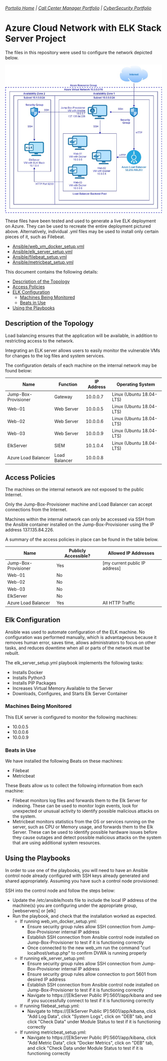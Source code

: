 ###### [Portolio Home](https://github.com/mpicione/picione-portfolio) | [Call Center Manager Portfolio](https://github.com/mpicione/picione-portfolio/tree/main/Call%20Center%20Manager%20Portfolio) | [CyberSecurity Portfolio](https://github.com/mpicione/picione-portfolio/tree/main/Cyber%20Security%20Portfolio)

# Azure Cloud Network with ELK Stack Server Project

The files in this repository were used to configure the network depicted below.

![Network Diagram](https://github.com/mpicione/picione-portfolio/blob/main/Cyber%20Security%20Portfolio/Projects/Azure%20Cloud%20Network%20with%20ELK%20Stack%20Server/Diagram/Network_Diagram.jpg) 

These files have been tested and used to generate a live ELK deployment on Azure. They can be used to recreate the entire deployment pictured above. Alternatively, individual .yml files may be used to install only certain pieces of it, such as Filebeat.
* [Ansible/web_vm_docker_setup.yml](https://github.com/mpicione/picione-portfolio/blob/main/Cyber%20Security%20Portfolio/Projects/Azure%20Cloud%20Network%20with%20ELK%20Stack%20Server/Ansible/web_vm_docker_setup.yml)
* [Ansible/elk_server_setup.yml](https://github.com/mpicione/picione-portfolio/blob/main/Cyber%20Security%20Portfolio/Projects/Azure%20Cloud%20Network%20with%20ELK%20Stack%20Server/Ansible/elk_server_setup.yml)
* [Ansible/filebeat_setup.yml](https://github.com/mpicione/picione-portfolio/blob/main/Cyber%20Security%20Portfolio/Projects/Azure%20Cloud%20Network%20with%20ELK%20Stack%20Server/Ansible/filebeat_setup.yml)
* [Ansible/metricbeat_setup.yml](https://github.com/mpicione/picione-portfolio/blob/main/Cyber%20Security%20Portfolio/Projects/Azure%20Cloud%20Network%20with%20ELK%20Stack%20Server/Ansible/metricbeat_setup.yml)

This document contains the following details:
* [Description of the Topology](https://github.com/mpicione/picione-portfolio/tree/main/Cyber%20Security%20Portfolio/Projects/Azure%20Cloud%20Network%20with%20ELK%20Stack%20Server#description-of-the-topology)
* [Access Policies](https://github.com/mpicione/picione-portfolio/tree/main/Cyber%20Security%20Portfolio/Projects/Azure%20Cloud%20Network%20with%20ELK%20Stack%20Server#access-policies)
* [ELK Configuration](https://github.com/mpicione/picione-portfolio/tree/main/Cyber%20Security%20Portfolio/Projects/Azure%20Cloud%20Network%20with%20ELK%20Stack%20Server#elk-configuration) 
  * [Machines Being Monitored](https://github.com/mpicione/picione-portfolio/tree/main/Cyber%20Security%20Portfolio/Projects/Azure%20Cloud%20Network%20with%20ELK%20Stack%20Server#machines-being-monitored)
  * [Beats in Use](https://github.com/mpicione/picione-portfolio/tree/main/Cyber%20Security%20Portfolio/Projects/Azure%20Cloud%20Network%20with%20ELK%20Stack%20Server#beats-in-use)
* [Using the Playbooks](https://github.com/mpicione/picione-portfolio/tree/main/Cyber%20Security%20Portfolio/Projects/Azure%20Cloud%20Network%20with%20ELK%20Stack%20Server#using-the-playbooks)

## Description of the Topology

Load balancing ensures that the application will be available, in addition to restricting access to the network.

Integrating an ELK server allows users to easily monitor the vulnerable VMs for changes to the log files and system services.

The configuration details of each machine on the internal network may be found below:

| Name                 | Function       | IP Address | Operating System           |
|----------------------|----------------|------------|----------------------------|
| Jump-Box-Provisioner | Gateway        | 10.0.0.7   | Linux (Ubuntu 18.04-LTS)   |
| Web-01               | Web Server     | 10.0.0.5   | Linux (Ubuntu 18.04-LTS)   |
| Web-02               | Web Server     | 10.0.0.6   | Linux (Ubuntu 18.04-LTS)   |
| Web-03               | Web Server     | 10.0.0.9   | Linux (Ubuntu 18.04-LTS)   |
| ElkServer            | SIEM           | 10.1.0.4   | Linux (Ubuntu 18.04-LTS)   |
| Azure Load Balancer  | Load Balancer  | 10.0.0.8   |                            |

## Access Policies

The machines on the internal network are not exposed to the public Internet.

Only the Jump-Box-Provisioner machine and Load Balancer can accept connections from the Internet.

Machines within the internal network can only be accessed via SSH from the Ansible container installed on the Jump-Box-Provisioner using the IP address 137.135.84.226.

A summary of the access policies in place can be found in the table below.

| Name                 | Publicly Accessible? | Allowed IP Addresses           |
|----------------------|----------------------|--------------------------------|
| Jump-Box-Provisioner | Yes                  | [my current public IP address] |
| Web-01               | No                   |                                |
| Web-02               | No                   |                                |
| Web-03               | No                   |                                |
| ElkServer            | No                   |                                |
| Azure Load Balancer  | Yes                  | All HTTP Traffic               |	
		
## Elk Configuration

Ansible was used to automate configuration of the ELK machine. No configuration was performed manually, which is advantageous because it removes human error, saves time, allows administrators to focus on other tasks, and reduces downtime when all or parts of the network must be rebuilt.

The elk_server_setup.yml playbook implements the following tasks:
* Installs Docker
* Installs Python3
* Installs PIP Packages
* Increases Virtual Memory Available to the Server
* Downloads, Configures, and Starts Elk Server Container

### Machines Being Monitored

This ELK server is configured to monitor the following machines:
* 10.0.0.5
* 10.0.0.6
* 10.0.0.9

### Beats in Use

We have installed the following Beats on these machines:
* Filebeat
* Metricbeat

These Beats allow us to collect the following information from each machine:
* Filebeat monitors log files and forwards them to the Elk Server for indexing. These can be used to monitor login events, look for unexpected or unusual activity to identify possible malicious attacks on the system.
* Metricbeat monitors statistics from the OS or services running on the server, such as CPU or Memory usage, and forwards them to the Elk Server. These can be used to identify possible hardware issues before they cause outages and detect possible malicious attacks on the system that are using additional system resources.

## Using the Playbooks

In order to use one of the playbooks, you will need to have an Ansible control node already configured with SSH keys already generated and shared appropriately. Assuming you have such a control node provisioned:

SSH into the control node and follow the steps below:
* Update the /etc/ansible/hosts file to include the local IP address of the machine(s) you are configuring under the appropriate group, [webservers] or [elk]
* Run the playbook, and check that the installation worked as expected.
  * If running web_vm_docker_setup.yml:
	  * Ensure security group rules allow SSH connection from Jump-Box-Provisioner internal IP address
	  * Establish SSH connection from Ansible control node installed on Jump-Box-Provisioner to test if it is functioning correctly
	  * Once connected to the new web_vm run the command "curl localhost/setup.php" to confirm DVWA is running properly
  * If running elk_server_setup.yml:
	  * Ensure security group rules allow SSH connection from Jump-Box-Provisioner internal IP address
	  * Ensure security group rules allow connection to port 5601 from desired IP address
	  * Establish SSH connection from Ansible control node installed on Jump-Box-Provisioner to test if it is functioning correctly
	  * Navigate to https://[ElkServer Public IP]:5601/app/kibana and see if you successfully connect to test if it is functioning correctly
  * If running filebeat_setup.yml:
	  * Navigate to https://[ElkServer Public IP]:5601/app/kibana, click "Add Log Data", click "System Logs", click on "DEB" tab, and click "Check Data" under Module Status to test if it is functioning correctly
  * If running metricbeat_setup.yml:
	  * Navigate to https://[ElkServer Public IP]:5601/app/kibana, click "Add Metric Data", click "Docker Metrics", click on "DEB" tab, and click "Check Data under Module Status to test if it is functioning correctly
